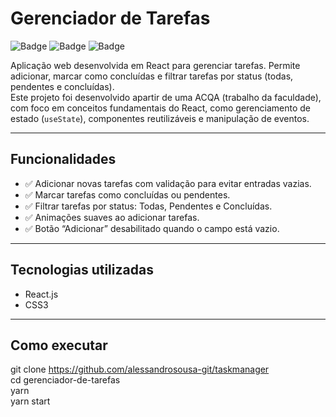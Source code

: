 # Gerenciador de Tarefas

![Badge](https://img.shields.io/badge/React-18.0.0-blue?logo=react)
![Badge](https://img.shields.io/badge/Status-Em%20Desenvolvimento-yellow)
![Badge](https://img.shields.io/badge/License-MIT-green)

Aplicação web desenvolvida em React para gerenciar tarefas. Permite adicionar, marcar como concluídas e filtrar tarefas por status (todas, pendentes e concluídas).  
Este projeto foi desenvolvido apartir de uma ACQA (trabalho da faculdade), com foco em conceitos fundamentais do React, como gerenciamento de estado (`useState`), componentes reutilizáveis e manipulação de eventos.

---

## Funcionalidades

- ✅ Adicionar novas tarefas com validação para evitar entradas vazias.
- ✅ Marcar tarefas como concluídas ou pendentes.
- ✅ Filtrar tarefas por status: Todas, Pendentes e Concluídas.
- ✅ Animações suaves ao adicionar tarefas.
- ✅ Botão “Adicionar” desabilitado quando o campo está vazio.

---

## Tecnologias utilizadas

- React.js
- CSS3

---

## Como executar

git clone https://github.com/alessandrosousa-git/taskmanager  
cd gerenciador-de-tarefas  
yarn  
yarn start
